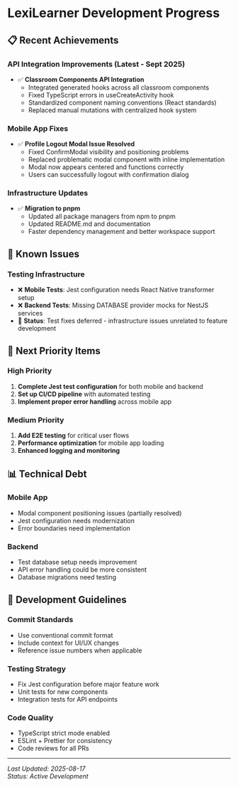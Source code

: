 # LexiLearner Development Progress

## 📋 Recent Achievements

### API Integration Improvements (Latest - Sept 2025)
- ✅ **Classroom Components API Integration**
  - Integrated generated hooks across all classroom components
  - Fixed TypeScript errors in useCreateActivity hook
  - Standardized component naming conventions (React standards)
  - Replaced manual mutations with centralized hook system

### Mobile App Fixes
- ✅ **Profile Logout Modal Issue Resolved**
  - Fixed ConfirmModal visibility and positioning problems
  - Replaced problematic modal component with inline implementation
  - Modal now appears centered and functions correctly
  - Users can successfully logout with confirmation dialog

### Infrastructure Updates
- ✅ **Migration to pnpm**
  - Updated all package managers from npm to pnpm
  - Updated README.md and documentation
  - Faster dependency management and better workspace support
  
## 🚧 Known Issues

### Testing Infrastructure
- ❌ **Mobile Tests**: Jest configuration needs React Native transformer setup
- ❌ **Backend Tests**: Missing DATABASE provider mocks for NestJS services
- 📝 **Status**: Test fixes deferred - infrastructure issues unrelated to feature development

## 🔄 Next Priority Items

### High Priority
1. **Complete Jest test configuration** for both mobile and backend
2. **Set up CI/CD pipeline** with automated testing
3. **Implement proper error handling** across mobile app

### Medium Priority
1. **Add E2E testing** for critical user flows
2. **Performance optimization** for mobile app loading
3. **Enhanced logging and monitoring**

## 📊 Technical Debt

### Mobile App
- Modal component positioning issues (partially resolved)
- Jest configuration needs modernization
- Error boundaries need implementation

### Backend
- Test database setup needs improvement
- API error handling could be more consistent
- Database migrations need testing

## 🎯 Development Guidelines

### Commit Standards
- Use conventional commit format
- Include context for UI/UX changes
- Reference issue numbers when applicable

### Testing Strategy
- Fix Jest configuration before major feature work
- Unit tests for new components
- Integration tests for API endpoints

### Code Quality
- TypeScript strict mode enabled
- ESLint + Prettier for consistency
- Code reviews for all PRs

---

*Last Updated: 2025-08-17*  
*Status: Active Development*